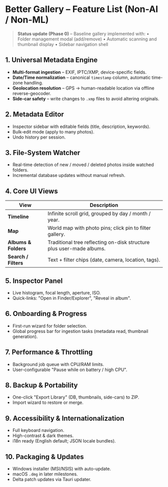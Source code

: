 # Better Gallery – Feature List (Non-AI / Non-ML)

> **Status update (Phase 0)** – Baseline gallery implemented with:
> • Folder management modal (add/remove)
> • Automatic scanning and thumbnail display
> • Sidebar navigation shell

## 1. Universal Metadata Engine

- **Multi-format ingestion** – EXIF, IPTC/XMP, device-specific fields.
- **Date/Time normalization** – canonical `timestamp` column, automatic time-zone handling.
- **Geolocation resolution** – GPS → human-readable location via offline reverse-geocoder.
- **Side-car safety** – write changes to `.xmp` files to avoid altering originals.

## 2. Metadata Editor

- Inspector sidebar with editable fields (title, description, keywords).
- Bulk-edit mode (apply to many photos).
- Undo history per session.

## 3. File-System Watcher

- Real-time detection of new / moved / deleted photos inside watched folders.
- Incremental database updates without manual refresh.

## 4. Core UI Views

| View                 | Description                                                          |
| -------------------- | -------------------------------------------------------------------- |
| **Timeline**         | Infinite scroll grid, grouped by day / month / year.                 |
| **Map**              | World map with photo pins; click pin to filter gallery.              |
| **Albums & Folders** | Traditional tree reflecting on-disk structure plus user-made albums. |
| **Search / Filters** | Text + filter chips (date, camera, location, tags).                  |

## 5. Inspector Panel

- Live histogram, focal length, aperture, ISO.
- Quick-links: "Open in Finder/Explorer", "Reveal in album".

## 6. Onboarding & Progress

- First-run wizard for folder selection.
- Global progress bar for ingestion tasks (metadata read, thumbnail generation).

## 7. Performance & Throttling

- Background job queue with CPU/RAM limits.
- User-configurable "Pause while on battery / high CPU".

## 8. Backup & Portability

- One-click "Export Library" (DB, thumbnails, side-cars) to ZIP.
- Import wizard to restore or merge.

## 9. Accessibility & Internationalization

- Full keyboard navigation.
- High-contrast & dark themes.
- i18n ready (English default; JSON locale bundles).

## 10. Packaging & Updates

- Windows installer (MSI/NSIS) with auto-update.
- macOS `.dmg` in later milestones.
- Delta patch updates via Tauri updater.

